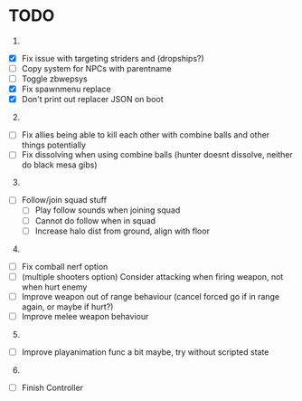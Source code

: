 # TODO
1.
- [x] Fix issue with targeting striders and (dropships?)
- [ ] Copy system for NPCs with parentname
- [ ] Toggle zbwepsys
- [x] Fix spawnmenu replace
- [x] Don't print out replacer JSON on boot

2.
- [ ] Fix allies being able to kill each other with combine balls and other things potentially
- [ ] Fix dissolving when using combine balls (hunter doesnt dissolve, neither do black mesa gibs)

3.
- [ ] Follow/join squad stuff
    - [ ] Play follow sounds when joining squad
    - [ ] Cannot do follow when in squad
    - [ ] Increase halo dist from ground, align with floor

4.
- [ ] Fix comball nerf option
- [ ] (multiple shooters option) Consider attacking when firing weapon, not when hurt enemy
- [ ] Improve weapon out of range behaviour (cancel forced go if in range again, or maybe if hurt?)
- [ ] Improve melee weapon behaviour

5.
- [ ] Improve playanimation func a bit maybe, try without scripted state

6.
- [ ] Finish Controller
